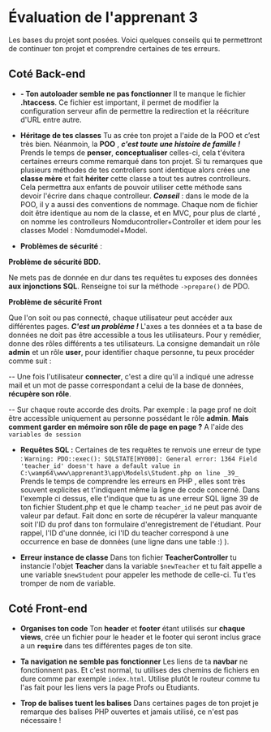 # Évaluation de l'apprenant 3

Les bases du projet sont posées. 
Voici quelques conseils qui te permettront de continuer ton projet et comprendre certaines de tes erreurs.

## Coté Back-end

 - **- Ton autoloader semble ne pas fonctionner**
 Il te manque le fichier **.htaccess**.
Ce fichier est important, il permet de modifier la configuration serveur afin de permettre la redirection et la réécriture d'URL entre autre.

- **Héritage de tes classes**
Tu as crée ton projet a l'aide de la POO et c’est très bien. Néanmoin, la **POO** , ***c'est toute une histoire de famille !***
Prends le temps de **penser**, **conceptualiser** celles-ci, cela t'évitera certaines erreurs comme remarqué dans ton projet.
Si tu remarques que plusieurs méthodes de tes controllers sont identique alors crées une **classe mère** et fait **hériter** cette classe a tout tes autres controlleurs. Cela permettra aux enfants de pouvoir utiliser cette méthode sans devoir l'écrire dans chaque controlleur.
***Conseil*** : dans le mode de la POO, il y a aussi des conventions de nommage. Chaque nom de fichier doit être identique au nom de la classe, et en MVC, pour plus de clarté , on nomme  les controlleurs Nomducontroller+Controller et idem pour les classes Model : Nomdumodel+Model.

-  **Problèmes de sécurité** : 

**Problème de sécurité BDD.**

Ne mets pas de donnée en dur dans tes requêtes tu exposes des données **aux injonctions SQL**. Renseigne toi sur la méthode `->prepare()` de PDO.

  **Problème de sécurité Front**

  Que l'on soit ou pas connecté, chaque utilisateur peut accéder aux différentes pages. ***C'est un problème !*** L'axes a tes données et a ta base de données ne doit pas être accessible a tous les utilisateurs. Pour y remédier, donne des rôles différents a tes utilisateurs. La consigne demandait un rôle **admin** et un rôle **user**, pour identifier chaque personne, tu peux procéder comme suit :

-- Une fois l'utilisateur **connecter**, c'est a dire qu'il a indiqué une adresse mail et un mot de passe correspondant a celui de la base de données, **récupère son rôle**.

-- Sur chaque route accorde des droits. Par exemple : la page prof ne doit être accessible uniquement au personne possédant le rôle **admin**. **Mais comment garder en mémoire son rôle de page en page ?** A l'aide des `variables de session`

- **Requêtes SQL :**
Certaines de tes requêtes te renvois une erreur de type : `Warning: PDO::exec(): SQLSTATE[HY000]: General error: 1364 Field 'teacher_id' doesn't have a default value in C:\wamp64\www\apprenant3\app\Models\Student.php on line _39_ ` 
Prends le temps de comprendre les erreurs en PHP , elles sont très souvent explicites et t'indiquent même la ligne de code concerné. Dans l'exemple ci dessus, elle t'indique que tu as une erreur SQL ligne 39 de ton fichier Student.php et que le champ `teacher_id` ne peut pas avoir de valeur par defaut.  Fait donc en sorte de récupérer la valeur  manquante soit l'ID du prof dans ton formulaire d'enregistrement de l'étudiant. 
Pour rappel, l'ID d'une donnée, ici l'ID du teacher correspond à une occurrence en base de données (une ligne dans une table :) ).

- **Erreur instance de classe**
Dans ton fichier **TeacherController** tu instancie l'objet **Teacher** dans la variable `$newTeacher` et tu fait appelle a une variable `$newStudent` pour appeler les methode de celle-ci. Tu t'es tromper de nom de variable.


## Coté Front-end

- **Organises ton code**
Ton **header** et **footer** étant utilisés sur **chaque views**, crée un fichier pour le header et le footer qui seront inclus grace a un **`require`** dans tes différentes pages de ton site.

- **Ta navigation ne semble pas fonctionner**
Les liens de ta **navbar** ne fonctionnent pas. Et c'est normal, tu utilises des chemins de fichiers en dure comme par exemple `index.html`. Utilise plutôt le routeur comme tu l'as fait pour les liens vers la page Profs ou Etudiants.

- **Trop de balises tuent les balises**
Dans certaines pages de ton projet je remarque des balises PHP ouvertes et jamais utilisé, ce n'est pas nécessaire !